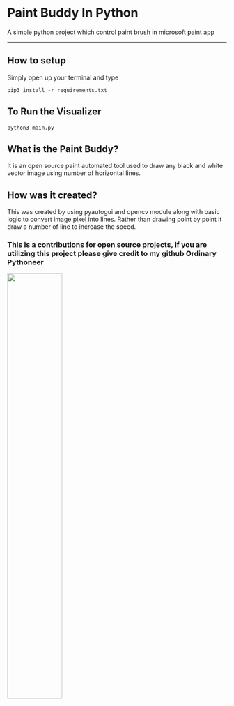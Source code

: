 # Paint Buddy In Python

A simple python project which control paint brush in microsoft paint app

---

## How to setup

Simply open up your terminal and type

```
pip3 install -r requirements.txt
```

## To Run the Visualizer

```
python3 main.py
```

## What is the Paint Buddy?

It is an open source paint automated tool used to draw any black and white vector image using number of horizontal lines.

## How was it created?

This was created by using pyautogui and opencv module along with basic logic to convert image pixel into lines. Rather
than drawing point by point it draw a number of line to increase the speed.

### This is a contributions for open source projects, if you are utilizing this project please give credit to my github Ordinary Pythoneer


[<img src="https://img.youtube.com/vi/FQzssGFmm8k/maxresdefault.jpg" width="50%">](https://youtu.be/FQzssGFmm8k)
